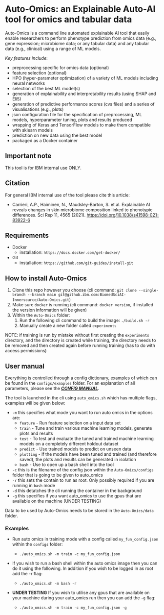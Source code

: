 # Auto-Omics: an Explainable Auto-AI tool for omics and tabular data

Auto-Omics is a command line automated explainable AI tool that easily enable researchers to perform phenotype prediction from omics data (e.g., gene expression; microbiome data; or any tabular data) and any tabular data (e.g., clinical) using a range of ML models.

*Key features include*:

* preprocessing specific for omics data (optional)
* feature selection (optional)
* HPO (hyper-parameter optimization) of a variety of ML models including neural networks
* selection of the best ML model(s)
* generation of explainability and interpretability results (using SHAP and Eli5)
* generation of predictive performance scores (cvs files) and a series of visualisations (e.g., plots)
* json configuration file for the specification of preprocessing, ML models, hyperparameter tuning, plots and results produced
* wrapping of Keras and TensorFlow models to make them compatible with sklearn models
* prediction on new data using the best model
* packaged as a Docker container

## Important note

This tool is for IBM internal use ONLY.

## Citation

For general IBM internal use of the tool please cite this article:

* Carrieri, A.P., Haiminen, N., Maudsley-Barton, S. et al. Explainable AI reveals changes in skin microbiome composition linked to phenotypic differences. Sci Rep 11, 4565 (2021). <https://doi.org/10.1038/s41598-021-83922-6>

## Requirements

* Docker
  * installation: `https://docs.docker.com/get-docker/`
* Git
  * installation: `https://github.com/git-guides/install-git`

## How to install Auto-Omics

 1. Clone this repo however you choose (cli command: `git clone --single-branch --branch main git@github.ibm.com:BiomedSciAI-Innersource/Auto-Omics.git`)
 2. Make sure `docker` is running (cli command: `docker version`, if installed the version information will be given)
 3. Within the `Auto-Omics` folder:
       1. Run the following cli command to build the image: `./build.sh -r`
       2. Manually create a new folder called `experiments`

NOTE: if training is run by mistake without first creating the `experiments` directory, and the directory is created while training, the directory needs to be removed and then created again before running training (has to do with access permissions)

## User manual

Everything is controlled through a config dictionary, examples of which can be found in the `configs/exmaples` folder. For an explanation of all parameters, please see the [***CONFIG MANUAL***](https://github.ibm.com/BiomedSciAI-Innersource/Auto-Omics/blob/main/configs/CONFIG_MANUAL.md).

The tool is launched in the cli using `auto_omics.sh` which has multiple flags, examples will be given below:

* `-m` this specifies what mode you want to run auto omics in the options are:
  * `feature` - Run feature selection on a input data set
  * `train` - Tune and train various machine learning models, generate plots and results
  * `test` - To test and evaluate the tuned and trained machine learning models on a completely different holdout dataset
  * `predict` - Use trained models to predict on unseen data
  * `plotting` - If the models have been tuned and trained (and therefore saved), the plots and results can be generated in isolation
  * `bash` - Use to open up a bash shell into the tool
* `-c` this is the filename of the config json within the `Auto-Omics/configs` folder that is going to be given to auto_omics
* `-r` this sets the contain to run as root. Only possibly required if you are running in `bash` mode
* `-d` this detatches the cli running the container in the background
* `-g` this specifies if you want auto_omics to use the gpus that are available on the machine (UNDER TESTING)

Data to be used by Auto-Omics needs to be stored in the `Auto-Omics/data` folder.

### Examples

* Run auto omics in training mode with a config called `my_fun_config.json` within the `configs` folder:
  * `./auto_omics.sh -m train -c my_fun_config.json`

* If you wish to run a bash shell within the auto omics image then you can do it using the following. In addition if you wish to be logged in as root add the -r flag:
  * `./auto_omics.sh -m bash -r`

* **UNDER TESTING** If you wish to utilise any gpus that are available on your machine during your auto_omics run then you can add the `-g` flag:
  * `./auto_omics.sh -m train -c my_fun_config.json -g`

